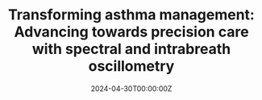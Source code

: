 ---
title: 'Transforming asthma management: Advancing towards precision care with spectral and intrabreath oscillometry'
authors:
- 'Fotovati, M., Medina, P. F., Pang, R., Gonzalez Torres, L. H., […], & Dandurand, R. J.'
date: '2024-04-30T00:00:00Z'
publishDate: '2024-09-01T00:00:00Z'
publication_types: ['paper-conference']

publication_short: In *J Respir Crit Care Med*
# Custom links (uncomment lines below)
# links:
# - name: Custom Link
#  url: https://publications.ersnet.org/content/erj/64/suppl68/pa1657

url_pdf: ''
url_code: 'https://github.com/LuisHenryGT'
---